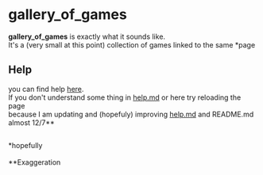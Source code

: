 # gallery_of_games
<b>gallery_of_games</b> is exactly what it sounds like.<br>
It's a (very small at this point) collection of games linked to the same *page<br>
<h2>Help</h2>
you can find help <a href="./help.md">here</a>.<br>
If you don't understand some thing in <a href="./help.md">help.md</a> or here try reloading the page<br>
because I am updating and (hopefuly) improving <a href="./help.md">help.md</a> and README.md almost 12/7**
<h2></h2>
<footer>*hopefully</footer><br>
<footer>**Exaggeration</footer>

